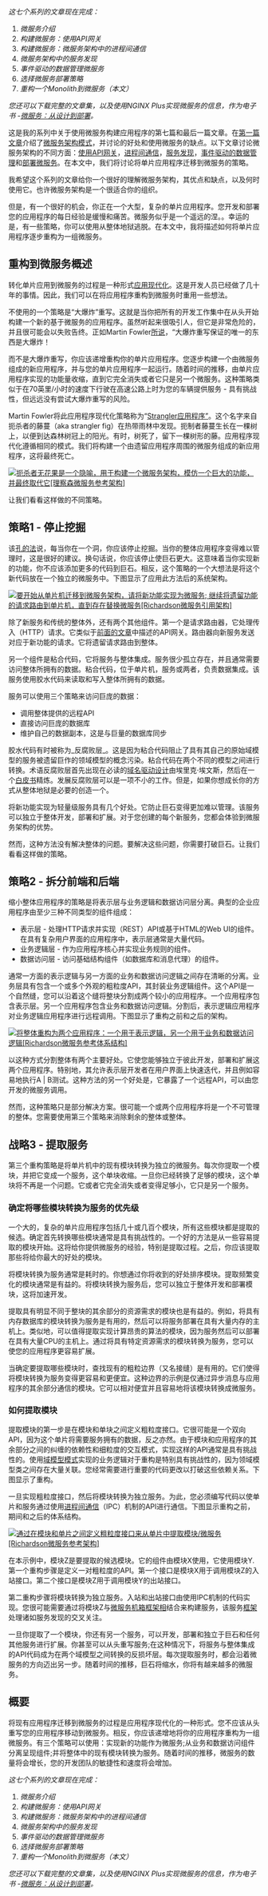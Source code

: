 _这七个系列的文章现在完成：_

1. _微服务介绍_
2. _构建微服务：使用API​​网关_
3. _构建微服务：微服务架构中的进程间通信_
4. _微服务架构中的服务发现_
5. _事件驱动的数据管理微服务_
6. _选择微服务部署策略_
7. _重构一个Monolith到微服务（本文）_

_您还可以下载完整的文章集，以及使用NGINX Plus实现微服务的信息，作为电子书 -_[_微服务：从设计到部署_](https://www.nginx.com/resources/library/designing-deploying-microservices/?utm_source=refactoring-a-monolith-into-microservices&utm_medium=blog&utm_campaign=Microservices)_。_

这是我的系列中关于使用微服务构建应用程序的第七篇和最后一篇文章。在[第一篇文章](https://www.nginx.com/blog/introduction-to-microservices/?utm_source=refactoring-a-monolith-into-microservices&utm_medium=blog&utm_campaign=Microservices)介绍了[微服务架构模式](http://microservices.io/patterns/microservices.html)，并讨论的好处和使用微服务的缺点。以下文章讨论微服务架构的不同方面：[使用API​​网关](https://www.nginx.com/blog/building-microservices-using-an-api-gateway?utm_source=refactoring-a-monolith-into-microservices&utm_medium=blog&utm_campaign=Microservices)，[进程间通信](https://www.nginx.com/blog/building-microservices-inter-process-communication/?utm_source=refactoring-a-monolith-into-microservices&utm_medium=blog&utm_campaign=Microservices)，[服务发现](https://www.nginx.com/blog/service-discovery-in-a-microservices-architecture/?utm_source=refactoring-a-monolith-into-microservices&utm_medium=blog&utm_campaign=Microservices)，[事件驱动的数据管理](https://www.nginx.com/blog/event-driven-data-management-microservices/?utm_source=refactoring-a-monolith-into-microservices&utm_medium=blog&utm_campaign=Microservices)和[部署微服务](https://www.nginx.com/blog/deploying-microservices/?utm_source=refactoring-a-monolith-into-microservices&utm_medium=blog&utm_campaign=Microservices)。在本文中，我们将讨论将单片应用程序迁移到微服务的策略。

我希望这个系列的文章给你一个很好的理解微服务架构，其优点和缺点，以及何时使用它。也许微服务架构是一个很适合你的组织。

但是，有一个很好的机会，你正在一个大型，复杂的单片应用程序。您开发和部署您的应用程序的每日经验是缓慢和痛苦。微服务似乎是一个遥远的涅。。幸运的是，有一些策略，你可以使用从整体地狱逃脱。在本文中，我将描述如何将单片应用程序逐步重构为一组微服务。

## 重构到微服务概述

转化单片应用到微服务的过程是一种形式[应用现代化](https://en.wikipedia.org/wiki/Software_modernization)。这是开发人员已经做了几十年的事情。因此，我们可以在将应用程序重构到微服务时重用一些想法。

不使用的一个策略是“大爆炸”重写。这就是当你把所有的开发工作集中在从头开始构建一个新的基于微服务的应用程序。虽然听起来很吸引人，但它是非常危险的，并且很可能会以失败告终。正如Martin Fowler[所说](http://www.randyshoup.com/evolutionary-architecture)，“大爆炸重写保证的唯一的东西是大爆炸！

而不是大爆炸重写，你应该递增重构你的单片应用程序。您逐步构建一个由微服务组成的新应用程序，并与您的单片应用程序一起运行。随着时间的推移，由单片应用程序实现的功能量收缩，直到它完全消失或者它只是另一个微服务。这种策略类似于在70英里/小时的速度下行驶在高速公路上时为您的车辆提供服务 - 具有挑战性，但远远没有尝试大爆炸重写的风险。

Martin Fowler将此应用程序现代化策略称为“[Strangler应用程序”](http://www.martinfowler.com/bliki/StranglerApplication.html)。这个名字来自扼杀者的藤蔓（aka strangler fig）在热带雨林中发现。扼制者藤蔓生长在一棵树上，以便到达森林树冠上的阳光。有时，树死了，留下一棵树形的藤。应用程序现代化遵循相同的模式。我们将构建一个由遗留应用程序周围的微服务组成的新应用程序，这将最终死亡。

[![](https://cdn.wp.nginx.com/wp-content/uploads/2016/03/Richardson-microservices-part7-fig-1024x691.png "扼杀者无花果是一个隐喻，用于构建一个微服务架构，模仿一个巨大的功能，并最终取代它\[理察森微服务参考架构\]")](https://cdn.wp.nginx.com/wp-content/uploads/2016/03/Richardson-microservices-part7-fig.png?utm_source=refactoring-a-monolith-into-microservices&utm_medium=blog&utm_campaign=Microservices)

让我们看看这样做的不同策略。

## 策略1 - 停止挖掘

该[孔的法](https://en.wikipedia.org/wiki/Law_of_holes)说，每当你在一个洞，你应该停止挖掘。当你的整体应用程序变得难以管理时，这是很好的建议。换句话说，你应该停止使巨石更大。这意味着当你实现新的功能，你不应该添加更多的代码到巨石。相反，这个策略的一个大想法是将这个新代码放在一个独立的微服务中。下图显示了应用此方法后的系统架构。

[![](https://cdn.wp.nginx.com/wp-content/uploads/2016/03/Adding_a_secure_microservice_alongside_a_monolithic_application-1024x865.png "要开始从单片机迁移到微服务架构，请将新功能实现为微服务;  继续将遗留功能的请求路由到单片机，直到存在替换微服务\[Richardson微服务引用架构\]")](https://cdn.wp.nginx.com/wp-content/uploads/2016/03/Adding_a_secure_microservice_alongside_a_monolithic_application.png?utm_source=refactoring-a-monolith-into-microservices&utm_medium=blog&utm_campaign=Microservices)

除了新服务和传统的整体外，还有两个其他组件。第一个是请求路由器，它处理传入（HTTP）请求。它类似于[前面的文章](https://www.nginx.com/blog/building-microservices-using-an-api-gateway?utm_source=refactoring-a-monolith-into-microservices&utm_medium=blog&utm_campaign=Microservices)中描述的API网关。路由器向新服务发送对应于新功能的请求。它将遗留请求路由到整体。

另一个组件是粘合代码，它将服务与整体集成。服务很少孤立存在，并且通常需要访问整体所拥有的数据。粘合代码，位于单片机，服务或两者，负责数据集成。该服务使用胶水代码来读取和写入整体所拥有的数据。

服务可以使用三个策略来访问巨庞的数据：

* 调用整体提供的远程API
* 直接访问巨庞的数据库
* 维护自己的数据副本，这是与巨量的数据库同步

胶水代码有时被称为_反腐败层_。这是因为粘合代码阻止了具有其自己的原始域模型的服务被遗留巨作的领域模型的概念污染。粘合代码在两个不同的模型之间进行转换。术语反腐败层首先出现在必读的[域名驱动设计](https://domainlanguage.com/ddd/)由埃里克·埃文斯，然后在一个[白皮书](http://domainlanguage.com/ddd-resources/ddd-surrounded-by-legacy-software/)精炼。发展反腐败层可以是一项不小的工作。但是，如果你想成长你的方式从整体地狱是必要的创造一个。

将新功能实现为轻量级服务具有几个好处。它防止巨石变得更加难以管理。该服务可以独立于整体开发，部署和扩展。对于您创建的每个新服务，您都会体验到微服务架构的优势。

然而，这种方法没有解决整体的问题。要解决这些问题，你需要打破巨石。让我们看看这样做的策略。

## 策略2 - 拆分前端和后端

缩小整体应用程序的策略是将表示层与业务逻辑和数据访问层分离。典型的企业应用程序由至少三种不同类型的组件组成：

* 表示层 - 处理HTTP请求并实现（REST）API或基于HTML的Web UI的组件。
  在具有复杂用户界面的应用程序中，表示层通常是大量代码。
* 业务逻辑层 - 作为应用程序核心并实现业务规则的组件。
* 数据访问层 - 访问基础结构组件（如数据库和消息代理）的组件。

通常一方面的表示逻辑与另一方面的业务和数据访问逻辑之间存在清晰的分离。业务层具有包含一个或多个外观的粗粒度API，其封装业务逻辑组件。这个API是一个自然缝，您可以沿着这个缝将整块分割成两个较小的应用程序。一个应用程序包含表示层。另一个应用程序包含业务和数据访问逻辑。分割后，表示逻辑应用程序对业务逻辑应用程序进行远程调用。下图显示了重构之前和之后的架构。

[![](https://cdn.wp.nginx.com/wp-content/uploads/2016/04/Richardson-microservices-part7-refactoring-1024x620.png "将整体重构为两个应用程序：一个用于表示逻辑，另一个用于业务和数据访问逻辑\[Richardson微服务参考体系结构\]")](https://cdn.wp.nginx.com/wp-content/uploads/2016/04/Richardson-microservices-part7-refactoring.png?utm_source=refactoring-a-monolith-into-microservices&utm_medium=blog&utm_campaign=Microservices)

以这种方式分割整体有两个主要好处。它使您能够独立于彼此开发，部署和扩展这两个应用程序。特别地，其允许表示层开发者在用户界面上快速迭代，并且例如容易地执行A \| B测试。这种方法的另一个好处是，它暴露了一个远程API，可以由您开发的微服务调用。

然而，这种策略只是部分解决方案。很可能一个或两个应用程序将是一个不可管理的整体。您需要使用第三个策略来消除剩余的整体或整体。

## 战略3 - 提取服务

第三个重构策略是将单片机中的现有模块转换为独立的微服务。每次你提取一个模块，并把它变成一个服务，这个单块收缩。一旦你已经转换了足够的模块，这个单块将不再是一个问题。它或者它完全消失或者变得足够小，它只是另一个服务。

### 确定将哪些模块转换为服务的优先级

一个大的，复杂的单片应用程序包括几十或几百个模块，所有这些模块都是提取的候选。确定首先转换哪些模块通常是具有挑战性的。一个好的方法是从一些容易提取的模块开始。这将给你提供微服务的经验，特别是提取过程。之后，你应该提取那些将给你最大的好处的模块。

将模块转换为服务通常是耗时的。你想通过你将收到的好处排序模块。提取频繁变化的模块通常是有益的。将模块转换为服务后，您可以独立于整体开发和部署模块，这将加速开发。

提取具有明显不同于整块的其余部分的资源需求的模块也是有益的。例如，将具有内存数据库的模块转换为服务是有用的，然后可以将服务部署在具有大量内存的主机上。类似地，可以值得提取实现计算昂贵的算法的模块，因为服务然后可以部署在具有大量CPU的主机上。通过将具有特定资源需求的模块转换为服务，您可以使您的应用程序更容易扩展。

当确定要提取哪些模块时，查找现有的粗粒边界（又名接缝）是有用的。它们使得将模块转换为服务变得更容易和更便宜。这种边界的示例是仅通过异步消息与应用程序的其余部分通信的模块。它可以相对便宜并且容易地将该模块转换成微服务。

### 如何提取模块

提取模块的第一步是在模块和单块之间定义粗粒度接口。它很可能是一个双向API，因为这个单片将需要服务拥有的数据，反之亦然。由于模块和应用程序的其余部分之间的纠缠的依赖性和细粒度的交互模式，实现这样的API通常是具有挑战性的。使用[域模型模式](http://martinfowler.com/eaaCatalog/domainModel.html)实现的业务逻辑对于重构是特别具有挑战性的，因为领域模型类之间存在大量关联。您经常需要进行重要的代码更改以打破这些依赖关系。下图显示了重构。

一旦实现粗粒度接口，然后将模块转换为独立服务。为此，您必须编写代码以使单片和服务通过使用[进程间通信](https://www.nginx.com/blog/building-microservices-inter-process-communication/inter-process-communication?utm_source=refactoring-a-monolith-into-microservices&utm_medium=blog&utm_campaign=Microservices)（IPC）机制的API进行通信。下图显示重构之前，期间和之后的体系结构。

[![](https://cdn.wp.nginx.com/wp-content/uploads/2016/04/Richardson-microservices-part7-extract-module-763x1024.png "通过在模块和单片之间定义粗粒度接口来从单片中提取模块/微服务\[Richardson微服务参考架构\]")](https://cdn.wp.nginx.com/wp-content/uploads/2016/04/Richardson-microservices-part7-extract-module.png?utm_source=refactoring-a-monolith-into-microservices&utm_medium=blog&utm_campaign=Microservices)

在本示例中，模块Z是要提取的候选模块。它的组件由模块X使用，它使用模块Y.第一个重构步骤是定义一对粗粒度的API。第一个接口是模块X用于调用模块Z的入站接口。第二个接口是模块Z用于调用模块Y的出站接口。

第二重构​​步骤将模块转换为独立服务。入站和出站接口由使用IPC机制的代码实现。您很可能需要通过将模块Z与[微服务机箱框架相](http://microservices.io/patterns/microservice-chassis.html)结合来构建服务，该服务[框架](http://microservices.io/patterns/microservice-chassis.html)处理诸如服务发现的交叉关注。

一旦你提取了一个模块，你还有另一个服务，可以开发，部署和独立于巨石和任何其他服务进行扩展。你甚至可以从头重写服务;在这种情况下，将服务与整体集成的API代码成为在两个域模型之间转换的反损坏层。每次提取服务时，都会沿着微服务的方向迈出另一步。随着时间的推移，巨石将缩水，你将有越来越多的微服务。

## 概要

将现有应用程序迁移到微服务的过程是应用程序现代化的一种形式。您不应该从头重写您的应用程序移动到微服务。相反，你应该递增地将你的应用程序重构为一组微服务。有三个策略可以使用：实现新的功能作为微服务;从业务和数据访问组件分离呈现组件;并将整体中的现有模块转换为服务。随着时间的推移，微服务的数量将会增长，您的开发团队的敏捷性和速度将会增加。

_这七个系列的文章现在完成：_

1. _微服务介绍_
2. _构建微服务：使用API​​网关_
3. _构建微服务：微服务架构中的进程间通信_
4. _微服务架构中的服务发现_
5. _事件驱动的数据管理微服务_
6. _选择微服务部署策略_
7. _重构一个Monolith到微服务（本文）_

_您还可以下载完整的文章集，以及使用NGINX Plus实现微服务的信息，作为电子书 -_[_微服务：从设计到部署_](https://www.nginx.com/resources/library/designing-deploying-microservices/?utm_source=refactoring-a-monolith-into-microservices&utm_medium=blog&utm_campaign=Microservices)_。_

